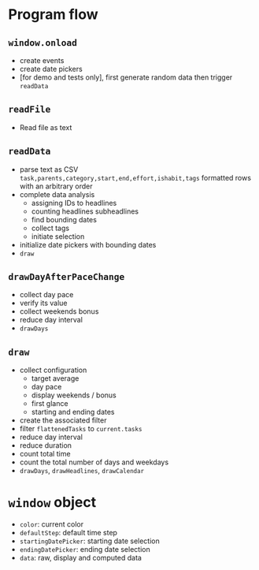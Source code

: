 # Program flow

## `window.onload`

* create events
* create date pickers
* [for demo and tests only], first generate random data then trigger `readData`

## `readFile`

* Read file as text

## `readData`

* parse text as CSV `task,parents,category,start,end,effort,ishabit,tags` formatted rows with an arbitrary order
* complete data analysis
  * assigning IDs to headlines
  * counting headlines subheadlines
  * find bounding dates
  * collect tags
  * initiate selection
* initialize date pickers with bounding dates
* `draw`

## `drawDayAfterPaceChange`

* collect day pace
* verify its value
* collect weekends bonus
* reduce day interval
* `drawDays`

## `draw`

* collect configuration
  * target average
  * day pace
  * display weekends / bonus
  * first glance
  * starting and ending dates
* create the associated filter
* filter `flattenedTasks` to `current.tasks`
* reduce day interval
* reduce duration
* count total time
* count the total number of days and weekdays
* `drawDays`, `drawHeadlines`, `drawCalendar`

# `window` object

* `color`: current color
* `defaultStep`: default time step
* `startingDatePicker`: starting date selection
* `endingDatePicker`: ending date selection
* `data`: raw, display and computed data